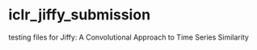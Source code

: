 # iclr_jiffy_submission
testing files for Jiffy: A Convolutional Approach to Time Series Similarity
